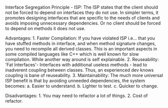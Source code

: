 Interface Segregation Principle - ISP:
    The ISP states that the client should not be forced to depend on interfaces they do not use. In simpler terms, it promotes designing interfaces that are specific to the needs of clients and avoids imposing unnecessary dependencies.
    Or no client should be forced to depend on methods it does not use.

Advantages:
    1. Faster Compilation: If you have violated ISP i.e... that you have stuffed methods in interface, and when method signature changes, you need to recompile all derived classes. This is an important aspects in some compiled languages like C++ which is well known for slow compilation. While another way around is self explainable.
    2. Reuseability: 'Fat Interfaces'- Interfaces with additional useless methods - lead to inadverent coupling between classes. Thus, an experienced dev knows coupling is bane of reuseability.
    3. Maintainability: The much more universal ISP benefit is that by avoiding unneeded dependencies, the system becomes:
        a. Easier to understand.
        b. Lighter to test.
        c. Quicker to change.

Disadvantages:
    1. You may need to refactor a lot of things.
    2. Cost of refactor.
